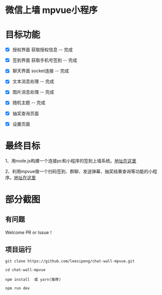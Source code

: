 # 微信上墙 mpvue小程序

# 目标功能

- [x] 授权界面 获取授权信息 -- 完成
- [x] 签到界面 获取手机号签到 -- 完成
- [x] 聊天界面 socket连接 -- 完成
- [x] 文本消息处理 -- 完成
- [x] 图片消息处理 -- 完成
- [x] 随机主题 -- 完成
- [x] 抽奖查询页面
- [x] 设置页面


# 最终目标

1、用node.js构建一个连接pc和小程序的签到上墙系统。[地址在这里](https://github.com/leesipeng/chat-wall-node)

2、利用mpvue做一个扫码签到、群聊、发送弹幕、抽奖结果查询等功能的小程序。[地址在这里](https://github.com/leesipeng/chat-wall-mpvue)


# 部分截图

## 有问题

Welcome PR or Issue！

## 项目运行

```
git clone https://github.com/leesipeng/chat-wall-mpvue.git  

cd chat-wall-mpvue

npm install  或 yarn(推荐)

npm run dev

```


